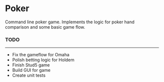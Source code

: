 # Poker
Command line poker game. Implements the logic for poker hand comparison and some basic game flow.

### TODO
***
- Fix the gameflow for Omaha
- Polish betting logic for Holdem
- Finish Stud5 game
- Build GUI for game
- Create unit tests
